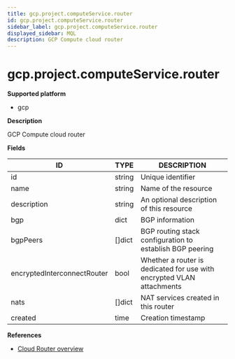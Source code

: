 ```yaml
---
title: gcp.project.computeService.router
id: gcp.project.computeService.router
sidebar_label: gcp.project.computeService.router
displayed_sidebar: MQL
description: GCP Compute cloud router
---
```


# gcp.project.computeService.router

**Supported platform**

- gcp

**Description**

GCP Compute cloud router

**Fields**

| ID                          | TYPE           | DESCRIPTION                                                           |
| --------------------------- | -------------- | --------------------------------------------------------------------- |
| id                          | string         | Unique identifier                                                     |
| name                        | string         | Name of the resource                                                  |
| description                 | string         | An optional description of this resource                              |
| bgp                         | dict           | BGP information                                                       |
| bgpPeers                    | &#91;&#93;dict | BGP routing stack configuration to establish BGP peering              |
| encryptedInterconnectRouter | bool           | Whether a router is dedicated for use with encrypted VLAN attachments |
| nats                        | &#91;&#93;dict | NAT services created in this router                                   |
| created                     | time           | Creation timestamp                                                    |

**References**

- [Cloud Router overview](https://cloud.google.com/network-connectivity/docs/router/concepts/overview)
